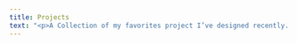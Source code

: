 ```yaml
---
title: Projects
text: "<p>A Collection of my favorites project I’ve designed recently. Feeling great while sharing here.</p>"
---
```

